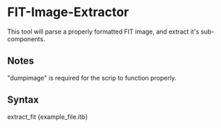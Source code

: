 # FIT-Image-Extractor
This tool will parse a properly formatted FIT image, and extract it's sub-components. 

## Notes
"dumpimage" is required for the scrip to function properly. 

## Syntax
extract_fit {example_file.itb}